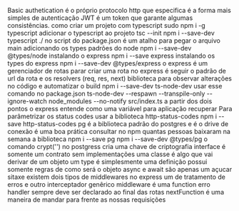 Basic authetication é o próprio protocolo http que especifica é a forma mais simples de autenticação
JWT é um token que garante algumas consistências.
como criar um projeto com typescript 
sudo npm i -g typescript
adicionar o typescript ao projeto 
tsc --init
npm i --save-dev typescript
./ no script do package.json é um atalho para pegar o arquivo main
adicionando os types padrões do node
npm i --save-dev @types/node
instalando o express
npm i --save express
instalando os types do express
npm i --save-dev @types/express
o express é um gerenciador de rotas
parar criar uma rota no express é seguir o padrão de url da rota e os resolvers (req, res, next)
biblioteca para observar alterações no código e automatizar o build
npm i --save-dev ts-node-dev
usar esse comando no package.json ts-node-dev --respawn --transpile-only --ignore-watch node_modules --no-notify src/index.ts
a partir dos dois pontos o express entende como uma variável para aplicação recuperar
Para parâmetrizar os status codes usar a biblioteca http-status-codes
npm i --save http-status-codes
pg é a biblioteca padrão do postgres e é o drive de conexão
é uma boa prática consultar no npm quantas pessoas baixaram na semana a biblioteca
npm i --save pg
npm i --save-dev @types/pg
o comando crypt('') no postgress cria uma chave de criptografia
interface é somente um contrato sem implementações
uma classe é algo que vai derivar de um objeto
um type é simplesmente uma definição possui somente regras de como será o objeto
async e await são apenas um açucar sitaxe
existem dois tipos de middlewares no express um de tratamento de erros e outro interceptador genêrico
middleware é uma function
erro handler sempre deve ser declarado ao final das rotas
nextFunction é uma maneira de mandar para frente as nossas requisições